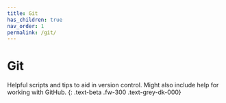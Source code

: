 ```yaml
---
title: Git
has_children: true
nav_order: 1
permalink: /git/
---
```


# Git

Helpful scripts and tips to aid in version control. Might also include help for working with GitHub.
{: .text-beta .fw-300 .text-grey-dk-000}
